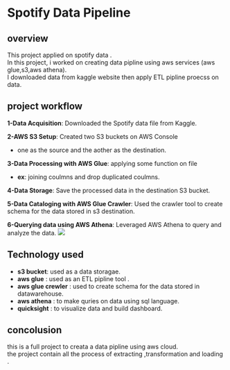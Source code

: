 # Spotify Data Pipeline 
## overview 

This project applied on spotify data .  
In this project, i worked on creating data pipline using aws services (aws glue,s3,aws athena).   
I downloaded data from kaggle website then apply ETL pipline proecss on data. 

## project workflow

**1-Data Acquisition**: Downloaded the Spotify data file from Kaggle.

**2-AWS S3 Setup**: Created two S3 buckets on AWS Console  
* one as the source and the aother as the destination.

**3-Data Processing with AWS Glue**: applying some function on file   
* **ex**: joining coulmns and drop duplicated coulmns.

**4-Data Storage**: Save the processed data in the destination S3 bucket.

**5-Data Cataloging with AWS Glue Crawler**: Used the crawler tool to create schema for the data stored in s3 destination.

**6-Querying data using AWS Athena**: Leveraged AWS Athena to query and analyze the data.
<img src="https://github.com/user-attachments/assets/84bc431d-01a8-4af8-b537-52311fb9ca22">
## Technology used 

* **s3 bucket**: used as a data storagae.  
* **aws glue** : used as an ETL pipline tool .
* **aws glue crewler** : used to create schema for the data stored in datawarehouse.
* **aws athena** : to make quries on data using sql language.
*  **quicksight** : to visualize data and build dashboard.

## concolusion
this is a full project to creata a data pipline using aws cloud.  
the project contain all the process of extracting ,transformation and loading .  
